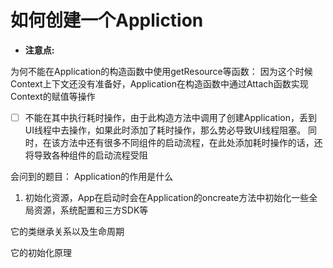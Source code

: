 # 如何创建一个Appliction
* **注意点:**

为何不能在Application的构造函数中使用getResource等函数： 因为这个时候Context上下文还没有准备好，Application在构造函数中通过Attach函数实现Context的赋值等操作

- [ ] 不能在其中执行耗时操作，由于此构造方法中调用了创建Application，丢到UI线程中去操作，如果此时添加了耗时操作，那么势必导致UI线程阻塞。
	同时，在该方法中还有很多不同组件的启动流程，在此处添加耗时操作的话，还将导致各种组件的启动流程受阻

会问到的题目：
Application的作用是什么
1. 初始化资源，App在启动时会在Application的oncreate方法中初始化一些全局资源，系统配置和三方SDK等

它的类继承关系以及生命周期

它的初始化原理
